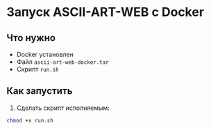 # Запуск ASCII-ART-WEB с Docker

## Что нужно

- Docker установлен
- Файл `ascii-art-web-docker.tar`
- Скрипт `run.sh`

## Как запустить

1. Сделать скрипт исполняемым:

```bash
chmod +x run.sh
